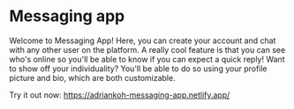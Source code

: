 # Messaging app

Welcome to Messaging App! Here, you can create your account and chat with any other user on the platform. A really cool feature is that you can see who's online so you'll be able to know if you can expect a quick reply! Want to show off your individuality? You'll be able to do so using your profile picture and bio, which are both customizable.

Try it out now: https://adriankoh-messaging-app.netlify.app/
